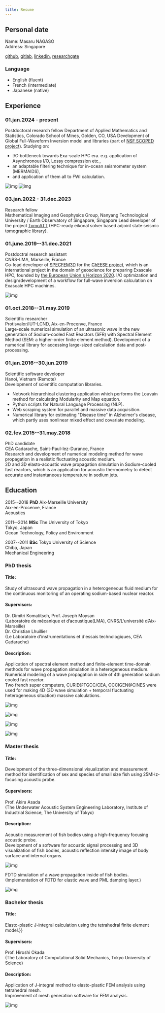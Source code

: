 ```yaml
---
title: Resume
---
```


## Personal date
Name: Masaru NAGASO  
Address: Singapore
<!--
Address: 7 Square Protis, 13002 Marseille, France  
Mobile: +33 (0)7 83 15 24 33  
Email: nagaso@lma.cnrs-mrs.fr  
Email (private): mnsaru22@gmail.com  
skype: mnsaru  
-->
[github](https://github.com/mnagaso),
[gitlab](https://gitlab.com/mnagaso),
[linkedin](https://www.linkedin.com/in/nagaso-masaru-6b20705a/),
[researchgate](https://www.researchgate.net/profile/Masaru-Nagaso)
 
### Language
- English (fluent)
- French (intermediate)
- Japanese (native)
    
## Experience

### 01.jan.2024 - present
Postdoctoral research fellow
Department of Applied Mathematics and Statistics, Colorado School of Mines, Golden, CO, USA
Development of Global Full-Waveform Inversion model and libraries (part of [NSF SCOPED project](https://seisscoped.org/)). 
Studying on: 
- I/O bottleneck towards Exa-scale HPC era. e.g. application of Asynchronous I/O, Lossy compression etc.,
- an adaptable filtering technique for in-ocean seismometer system (MERMAIDS), 
- and application of them all to FWI calculation.

![img](/images/banana.png)
![img](/images/lossy.png)

### 03.jan.2022 - 31.dec.2023
Research fellow  
Mathematical Imaging and Geophysics Group, Nanyang Technological University / Earth Observatory of Singapore, Singapore
Lead developer of the project [TomoATT](https://migg-ntu.github.io/TomoATT-docs/) (HPC-ready eikonal solver based adjoint state seismic tomographic library).

### 01.june.2019--31.dec.2021
Postdoctral research assistant  
CNRS-LMA, Marseille, France  
Co-lead developer of [SPECFEM3D](https://github.com/geodynamics/specfem3d) for the [ChEESE project](https://cheese-coe.eu/), which is an international project in the domain of geoscience for preparing Exascale HPC, founded by [the European Union's Horizon 2020](https://ec.europa.eu/programmes/horizon2020/en).
I/O optimization and design/development of a workflow for full-wave inversion calculation on Exascale HPC machines.

![img](/images/img_for_cheese.png)
<!--![logo](/images/logo_lma.png) -->
<!--![logo](/images/logo_cnrs.png)-->


### 01.oct.2018--31.may.2019
Scientific researcher  
Protisvalor/IUT-LCND, Aix-en-Procenve, France  
Large-scale numerical simulation of an ultrasonic wave in the new generation of Sodium-cooled Fast Reactors (SFR) with Spectral Element Method (SEM: a higher-order finite element method).
Development of a numerical library for accessing large-sized calculation data and post-processing.

### 01.jan.2016--30.jun.2019
Scientific software developer  
Hanoi, Vietnam (Remote)  
Development of scientific computation libraries.  
- Network hierarchical clustering application which performs the Louvain method for calculating Modularity and Map equation.  
- Python scripts for Natural Language Processing (NLP).  
- Web scraping system for parallel and massive data acquisition.  
- Numerical library for estimating "Disease time" in Alzheimer's disease, which partly uses nonlinear mixed effect and covariate modeling.


### 02.fev.2015--31.may.2018
PhD candidate  
CEA Cadarache, Saint-Paul-lez-Durance, France  
Research and development of numerical modeling method for wave propagation in a realistic fluctuating acoustic medium.  
2D and 3D elasto-acoustic wave propagation simulation in Sodium-cooled fast reactors, which is an application for acoustic thermometry to detect accurate and instantaneous temperature in sodium jets.  
    

## Education

2015--2018
**PhD**
Aix-Marseille University  
Aix-en-Procenve, France  
Acoustics

2011--2014
**MSc**
The University of Tokyo  
Tokyo, Japan  
Ocean Technology, Policy and Environment  

2007--2011
**BSc**
Tokyo University of Science  
Chiba, Japan  
Mechanical Engineering


### PhD thesis
#### Title: 
Study of ultrasound wave propagation in a heterogeneous fluid medium for the continuous monitoring of an operating sodium-based nuclear reactor.
#### Supervisors:
Dr. Dimitri Komatitsch, Prof. Joseph Moysan  
(Laboratoire de mécanique et d’acoustique(LMA), CNRS/L’université d’Aix-Marseille)  
Dr. Christian Lhuillier  
(Le Laboratoire d'instrumentations et d'essais technologiques, CEA Cadarache)
#### Description:
Application of spectral element method and finite-element time-domain methods for wave propagation simulation in a heterogeneous medium.  
Numerical modeling of a wave propagation in side of 4th generation sodium cooled fast reactor.  
Two french super computers, CURIE@TGCC/CEA, OCCIGEN@CINES were used for making 4D (3D wave simulation + temporal fluctuating heterogeneous situation) massive calculations.


![img](/images/3dwavefront.png)

![img](/images/ult5.png)

![img](/images/meshinterp.png)

![img](/images/upsilon_vis.png)



### Master thesis
#### Title:
Development of the three-dimensional visualization and measurement method for identification of sex and species of small size fish using 25MHz-focusing acoustic probe.

#### Supervisors:
Prof. Akira Asada  
(The Underwater Acoustic System Engineering Laboratory, Institute of Industrial Science, The University of Tokyo)  

#### Description:
Acoustic measurement of fish bodies using a high-frequency focusing acoustic probe.  
Development of a software for acoustic signal processing and 3D visualization of fish bodies, acoustic reflection intensity image of body surface and internal organs.  

![img](/images/master_1.png)

FDTD simulation of a wave propagation inside of fish bodies.  
(Implementation of FDTD for elastic wave and PML damping layer.)

![img](/images/master_2.png)

### Bachelor thesis
#### Title:
Elasto-plastic J-integral calculation using the tetrahedral finite element model.}}
#### Supervisors:
Prof. Hiroshi Okada  
(The Laboratory of Computational Solid Mechanics, Tokyo University of Science)
#### Description:
Application of J-integral method to elasto-plastic FEM analysis using tetrahedral mesh.  
Improvement of mesh generation software for FEM analysis.


![img](/images/bachelor_one_image.png)